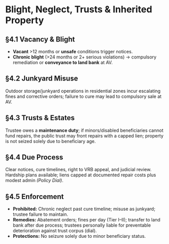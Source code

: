 # Blight, Neglect, Trusts & Inherited Property
<!-- SUMMARY
Sets a duty to maintain habitability and exterior standards; repair costs reduce RACV until cured to end “profit from neglect.” Trusts/estates receive grace periods and a maintenance-only standard (esp. with minor heirs) while preventing trusts from parking properties vacant.
-->
<!-- KEYWORDS: blight, neglect, trusts, estates, heirs, habitability, grace period -->

## §4.1 Vacancy & Blight
- **Vacant** >12 months or **unsafe** conditions trigger notices.  
- **Chronic blight** (>24 months or 2+ serious violations) → compulsory remediation or **conveyance to land bank** at AV.

## §4.2 Junkyard Misuse
Outdoor storage/junkyard operations in residential zones incur escalating fines and corrective orders; failure to cure may lead to compulsory sale at AV.

## §4.3 Trusts & Estates
Trustee owes a **maintenance duty**; if minors/disabled beneficiaries cannot fund repairs, the public trust may front repairs with a capped lien; property is not seized solely due to beneficiary age.

## §4.4 Due Process
Clear notices, cure timelines, right to VRB appeal, and judicial review. Hardship plans available; liens capped at documented repair costs plus modest admin *(Policy Dial)*.

## §4.5 Enforcement
- **Prohibited:** Chronic neglect past cure timeline; misuse as junkyard; trustee failure to maintain.
- **Remedies:** Abatement orders; fines per day (Tier I–II); transfer to land bank after due process; trustees personally liable for preventable deterioration against trust corpus (dial).
- **Protections:** No seizure solely due to minor beneficiary status.